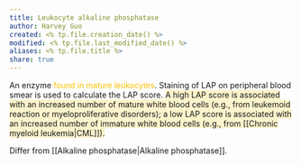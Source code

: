 ```yaml
---
title: Leukocyte alkaline phosphatase
author: Harvey Guo
created: <% tp.file.creation_date() %>
modified: <% tp.file.last_modified_date() %>
aliases: <% tp.file.title %>
share: true
---
```


An enzyme <font color="#ffc000">found in mature leukocytes</font>. Staining of LAP on peripheral blood smear is used to calculate the LAP score. <span style="background:rgba(240, 200, 0, 0.2)">A high LAP score is associated with an increased number of mature white blood cells (e.g., from leukemoid reaction or myeloproliferative disorders); a low LAP score is associated with an increased number of immature white blood cells (e.g., from [[Chronic myeloid leukemia|CML]]).</span>

Differ from [[Alkaline phosphatase|Alkaline phosphatase]].